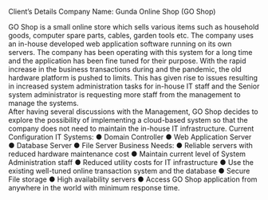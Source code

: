 Client’s Details
Company Name: Gunda Online Shop (GO Shop)

GO Shop is a small online store which sells various items such as household goods, computer spare parts, cables, garden tools etc. The company uses an in-house developed web application software running on its own servers. The company has been operating with this system for a long time and the application has been fine tuned for their purpose. With the rapid increase in the business transactions during and the pandemic, the old hardware platform is pushed to limits. This has given rise to issues resulting in increased system administration tasks for in-house IT staff and the Senior system administrator is requesting more staff from the management to manage the systems.  
After having several discussions with the Management, GO Shop decides to explore the possibility of implementing a cloud-based system so that the company does not need to maintain the in-house IT infrastructure.
Current Configuration IT Systems:
●	Domain Controller
●	Web Application Server
●	Database Server
●	File Server 
Business Needs:
●	Reliable servers with reduced hardware maintenance cost
●	Maintain current level of System Administration staff
●	Reduced utility costs for IT infrastructure
●	Use the existing well-tuned online transaction system and the database 
●	Secure File storage
●	High availability servers
●	Access GO Shop application from anywhere in the world with minimum response time.
